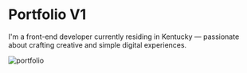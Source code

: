 # Portfolio V1

I'm a front-end developer currently residing in Kentucky — passionate about crafting creative and simple digital experiences.

![portfolio](./portfoliov1.gif)
